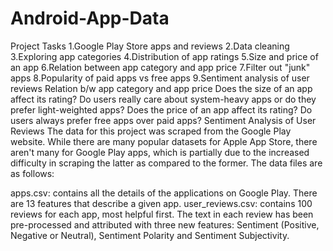 # Android-App-Data

Project Tasks
1.Google Play Store apps and reviews
2.Data cleaning
3.Exploring app categories
4.Distribution of app ratings
5.Size and price of an app
6.Relation between app category and app price
7.Filter out "junk" apps
8.Popularity of paid apps vs free apps
9.Sentiment analysis of user reviews
Relation b/w app category and app price
Does the size of an app affect its rating?
Do users really care about system-heavy apps or do they prefer light-weighted apps?
Does the price of an app affect its rating?
Do users always prefer free apps over paid apps?
Sentiment Analysis of User Reviews
The data for this project was scraped from the Google Play website. While there are many popular datasets for Apple App Store, there aren't many for Google Play apps, which is partially due to the increased difficulty in scraping the latter as compared to the former. The data files are as follows:

apps.csv: contains all the details of the applications on Google Play. There are 13 features that describe a given app.
user_reviews.csv: contains 100 reviews for each app, most helpful first. The text in each review has been pre-processed and attributed with three new features: Sentiment (Positive, Negative or Neutral), Sentiment Polarity and Sentiment Subjectivity.
 
